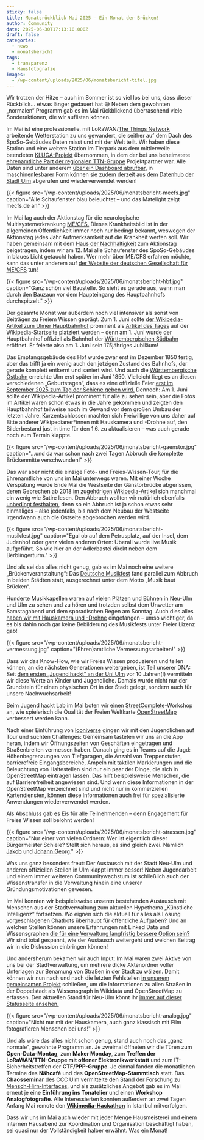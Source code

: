 ```yaml
---
sticky: false
title: Monatsrückblick Mai 2025 – Ein Monat der Brücken!
author: Community
date: 2025-06-30T17:13:10.000Z
draft: false
categories:
  - news
  - monatsbericht
tags:
  - transparenz
  - Hausfotografie
images:
  - /wp-content/uploads/2025/06/monatsbericht-titel.jpg
---
```


Wir trotzen der Hitze – auch im Sommer ist so viel los bei uns, dass dieser Rückblick… etwas länger gedauert hat 😅 Neben dem gewohnten „normalen“ Programm gab es im Mai rückblickend überraschend viele Sonderaktionen, die wir auflisten können.

Im Mai ist eine professionelle, mit LoRaWAN/[The Things Network](https://www.thethingsnetwork.org/) arbeitende Wetterstation zu uns gewandert, die seither auf dem Dach des SpoSo-Gebäudes Daten misst und mit der Welt teilt. 
Wir haben diese Station und eine weitere Station im Tierpark aus dem mittlerweile beendeten [KLUGA-Projekt](https://www.uni-ulm.de/nawi/nawi-wichem/forschung/verbundprojekt-kluga/) übernommen, in dem der bei uns beheimatete [ehrenamtliche Part der regionalen TTN-Gruppe](https://lora.ulm-digital.com/) Projektpartner war. 
Alle Daten sind unter anderem [über ein Dashboard abrufbar,](https://grafana.ttnulm.de/public-dashboards/1794b568e22744acb9fcbb38fd4bc6da) in maschinenlesbarer Form können sie zudem derzeit aus dem [Datenhub der Stadt Ulm](https://datenhub.ulm.de/ckan/dataset/kluga-klimawandelanpassung-in-ulm-durch-sensorgestutzte-internet-of-things-iot-anwendungen/resource/ddf91cec-e88e-4e7d-899d-c5f987076f25) abgerufen und wiederverwendet werden!

{{< figure src="/wp-content/uploads/2025/06/monatsbericht-mecfs.jpg" caption="Alle Schaufenster blau beleuchtet – und das Matelight zeigt mecfs.de an" >}}

Im Mai lag auch der Aktionstag für die neurologische Multisystemerkrankung [ME/CFS.](https://de.wikipedia.org/wiki/Myalgische_Enzephalomyelitis/Chronisches_Fatigue-Syndrom) 
Dieses Krankheitsbild ist in der allgemeinen Öffentlichkeit immer noch nur bedingt bekannt, weswegen der Aktionstag jedes Jahr Aufmerksamkeit auf die Krankheit werfen soll. 
Wir haben gemeinsam mit dem [Haus der Nachhaltigkeit](https://www.h-d-n.org/) zum Aktionstag beigetragen, indem wir am 12. Mai alle Schaufenster des SpoSo-Gebäudes in blaues Licht getaucht haben. 
Wer mehr über ME/CFS erfahren möchte, kann das unter anderem auf [der Website der deutschen Gesellschaft für ME/CFS](https://www.mecfs.de/) tun!

{{< figure src="/wp-content/uploads/2025/06/monatsbericht-hbf.jpg" caption="Ganz schön viel Baustelle. So sieht es gerade aus, wenn man durch den Bauzaun vor dem Haupteingang des Hauptbahnhofs durchspitzelt." >}}

Der gesamte Monat war außerdem noch viel intensiver als sonst von Beiträgen zu Freiem Wissen geprägt. 
Zum 1. Juni sollte [der Wikipedia-Artikel zum Ulmer Hauptbahnhof](https://de.wikipedia.org/wiki/Ulm_Hauptbahnhof) prominent als [Artikel des Tages](https://de.wikipedia.org/wiki/Wikipedia:Hauptseite/Artikel_des_Tages) auf der Wikipedia-Startseite platziert werden – denn am 1. Juni wurde der Hauptbahnhof offiziell als Bahnhof der [Württembergischen Südbahn](https://de.wikipedia.org/wiki/Bahnstrecke_Ulm%E2%80%93Friedrichshafen) eröffnet. 
Er feierte also am 1. Juni sein 175jähriges Jubiläum!

Das Empfangsgebäude des Hbf wurde zwar erst im Dezember 1850 fertig, aber das trifft ja ein wenig auch den jetzigen Zustand des Bahnhofs, der gerade komplett entkernt und saniert wird. 
Und auch die [Württembergische Ostbahn](https://de.wikipedia.org/wiki/Filstalbahn) erreichte Ulm erst später im Juni 1850. 
Vielleicht liegt es an diesen verschiedenen „Geburtstagen“, dass es eine offizielle Feier [erst im September 2025 zum Tag der Schiene geben wird.](https://tag-der-schiene.de/event/175-jahre-bahnknoten-ulm/) 
Dennoch: Am 1. Juni sollte der Wikipedia-Artikel prominent für alle zu sehen sein, aber die Fotos im Artikel waren schon etwas in die Jahre gekommen und zeigten den Hauptbahnhof teilweise noch im Gewand vor dem großen Umbau der letzten Jahre. 
Kurzentschlossen machten sich Freiwillige von uns daher auf Bitte anderer Wikipedianer\*innen mit Hauskamera und -Drohne auf, den Bilderbestand just in time für den 1.6. zu aktualisieren – was auch gerade noch zum Termin klappte.

{{< figure src="/wp-content/uploads/2025/06/monatsbericht-gaenstor.jpg" caption="…und da war schon nach zwei Tagen Abbruch die komplette Brückenmitte verschwunden!" >}}

Das war aber nicht die einzige Foto- und Freies-Wissen-Tour, für die Ehrenamtliche von uns im Mai unterwegs waren. Mit einer Woche Verspätung wurde Ende Mai die Westseite der Gänstorbrücke abgerissen, deren Gebrechen ab 2018 [im zugehörigen Wikipedia-Artikel](https://de.wikipedia.org/wiki/G%C3%A4nstorbr%C3%BCcke) sich manchmal ein wenig wie Satire lesen. Den Abbruch wollten wir natürlich ebenfalls [unbedingt festhalten,](https://commons.wikimedia.org/wiki/Category:2025_G%C3%A4nstorbr%C3%BCcke_demolition) denn so ein Abbruch ist ja schon etwas sehr einmaliges – also jedenfalls, bis nach dem Neubau der Westseite irgendwann auch die Ostseite abgebrochen werden wird.

{{< figure src="/wp-content/uploads/2025/06/monatsbericht-musikfest.jpg" caption="Egal ob auf dem Petrusplatz, auf der Insel, dem Judenhof oder ganz vielen anderen Orten: Überall wurde live Musik aufgeführt. So wie hier an der Adlerbastei direkt neben dem Berblingerturm." >}}

Und als sei das alles nicht genug, gab es im Mai noch eine weitere „Brückenveranstaltung“: Das [Deutsche Musikfest](https://de.wikipedia.org/wiki/Deutsches_Musikfest) fand parallel zum Abbruch in beiden Städten statt, ausgerechnet unter dem Motto „Musik baut Brücken“.

Hunderte Musikkapellen waren auf vielen Plätzen und Bühnen in Neu-Ulm und Ulm zu sehen und zu hören und trotzden selbst dem Unwetter am Samstagabend und dem sporadischen Regen am Sonntag. Auch dies alles [haben wir mit Hauskamera und -Drohne](https://commons.wikimedia.org/wiki/Category:Deutsches_Musikfest_2025) eingefangen – umso wichtiger, da es bis dahin noch gar keine Bebilderung des Musikfests unter Freier Lizenz gab!

{{< figure src="/wp-content/uploads/2025/06/monatsbericht-vermessung.jpg" caption="(Ehren)amtliche Vermessungsarbeiten!" >}}

Dass wir das Know-How, wie wir Freies Wissen produzieren und teilen können, an die nächsten Generationen weitergeben, ist Teil unserer DNA: Seit [dem ersten „Jugend hackt“ an der Uni Ulm](https://jugendhackt.org/event-rueckblick/ulm-2015/) vor 10 Jahren(!) vermitteln wir diese Werte an Kinder und Jugendliche. Damals wurde nicht nur der Grundstein für einen physischen Ort in der Stadt gelegt, sondern auch für unsere Nachwuchsarbeit!

Beim Jugend hackt Lab im Mai boten wir einen [StreetComplete](https://streetcomplete.app/)-Workshop an, wie spielerisch die Qualität der Freien Weltkarte [OpenStreetMap](https://www.openstreetmap.org/) verbessert werden kann.

Nach einer Einführung von [looniverse](https://mastodon.social/@looniverse) gingen wir mit den Jugendlichen auf Tour und suchten Challenges: Gemeinsam tasteten wir uns an die App heran, indem wir Öffnungszeiten von Geschäften eingetragen und Straßenbreiten vermessen haben. Danach ging es in Teams auf die Jagd: Höhenbegrenzungen von Tiefgaragen, die Anzahl von Treppenstufen, barrierefreie Eingangsbereiche, Ampeln mit taktilen Markierungen und die Beleuchtung von Haltestellen sind nur ein paar der Dinge, die sich in OpenStreetMap eintragen lassen. Das hilft beispielsweise Menschen, die auf Barrierefreiheit angewiesen sind. Und wenn diese Informationen in der OpenStreetMap verzeichnet sind und nicht nur in kommerziellen Kartendiensten, können diese Informationen auch frei für spezialisierte Anwendungen wiederverwendet werden.

Als Abschluss gab es Eis für alle Teilnehmenden – denn Engagement für Freies Wissen soll belohnt werden!

{{< figure src="/wp-content/uploads/2025/06/monatsbericht-strassen.jpg" caption="Nur einer von vielen Ordnern: Wer ist eigentlich dieser Bürgermeister Schiele? Stellt sich heraus, es sind gleich zwei. Nämlich [Jakob](https://www.wikidata.org/wiki/Q107126667) und [Johann Georg](https://www.wikidata.org/wiki/Q107126981)." >}}

Was uns ganz besonders freut: Der Austausch mit der Stadt Neu-Ulm und anderen offiziellen Stellen in Ulm klappt immer besser! Neben Jugendarbeit und einem immer weiteren Communitywachstum ist schließlich auch der Wissenstransfer in die Verwaltung hinein eine unserer Gründungsmotivationen gewesen.

Im Mai konnten wir beispielsweise unseren bestehenden Austausch mit Menschen aus der Stadtverwaltung zum aktuellen Hypethema „Künstliche Intelligenz“ fortsetzen. Wo eignen sich die aktuell für alles als Lösung vorgeschlagenen Chatbots überhaupt für öffentliche Aufgaben? Und an welchen Stellen können unsere Erfahrungen mit Linked Data und Wissensgraphen [die für eine Verwaltung langfristig bessere Option sein?](https://www.wikimedia.de/wp-content/uploads/2025/06/Generative-KI-in-der-Verwaltung-Einzelseiten.pdf) Wir sind total gespannt, wie der Austausch weitergeht und welchen Beitrag wir in die Diskussion einbringen können!

Und andersherum bekamen wir auch Input: Im Mai waren zwei Aktive von uns bei der Stadtverwaltung, um mehrere dicke Aktenordner voller Unterlagen zur Benamung von Straßen in der Stadt zu wälzen. Damit können wir nun nach und nach die letzten Fehlstellen [in unserem gemeinsamen Projekt](https://www.wikidata.org/wiki/Wikidata:WikiProject_tempor%C3%A4rhaus/wikidata_completes_streets_in_Ulm_and_Neu-Ulm) schließen, um die Informationen zu allen Straßen in der Doppelstadt als Wissensgraph in Wikidata und OpenStreetMap zu erfassen. Den aktuellen Stand für Neu-Ulm könnt ihr [immer auf dieser Statusseite ansehen.](https://de.wikipedia.org/wiki/Wikipedia:Tempor%C3%A4rhaus/Stra%C3%9Fen/Neu-Ulm)

{{< figure src="/wp-content/uploads/2025/06/monatsbericht-analog.jpg" caption="Nicht nur mit der Hauskamera, auch ganz klassisch mit Film fotografieren Menschen bei uns!" >}}

Und als wäre das alles nicht schon genug, stand auch noch das „ganz normale“, gewohnte Programm an. Je zweimal öffneten wir die Türen zum **Open-Data-Montag**, zum **Maker Monday**, zum **Treffen der LoRaWAN/TTN-Gruppe mit offener Elektronikwerkstatt** und zum IT-Sicherheitstreffen der **CTF/PPP-Gruppe**. Je einmal fanden die monatlichen Termine des **Nähcafé** und des **OpenStreetMap-Stammtisch** statt. Das **Chaosseminar** des CCC Ulm vermittelte den Stand der Forschung zu [Mensch-Hirn-Interfaces](https://frrm.de/ccc/chaosseminar/2025_05_brain_computer_interfaces/), und als zusätzliches Angebot gab es im Mai erneut je eine **Einführung ins Tonatelier** und einen **Workshop Analogfotografie**. Alle Interessierten konnten außerdem an zwei Tagen Anfang Mai remote den [**Wikimedia-Hackathon**](https://www.mediawiki.org/wiki/Wikimedia_Hackathon_2025) in Istanbul mitverfolgen.

Dass wir uns im Mai auch wieder mit jeder Menge Hausmeisterei und einem internen Hausabend zur Koordination und Organisation beschäftigt haben, sei quasi nur der Vollständigkeit halber erwähnt. Was ein Monat!
